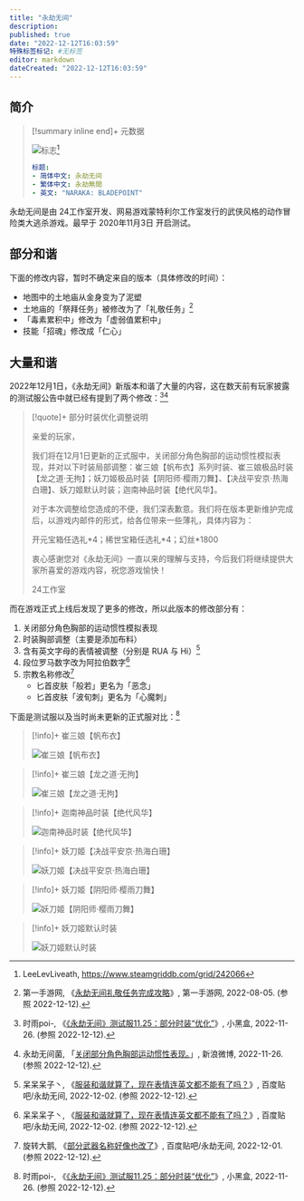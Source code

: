 ```yaml
---
title: "永劫无间"
description:
published: true
date: "2022-12-12T16:03:59"
特殊标签标记: #无标签
editor: markdown
dateCreated: "2022-12-12T16:03:59"
---
```


## 简介

> [!summary inline end]+ 元数据
>
> ![标志](https://s3.tebi.io/ggame/game/永劫无间/79a0e9c520104773e13ccd072bc956aa.jpg)[^logo]
>
> ```yaml
> 标题:
> - 简体中文: 永劫无间
> - 繁体中文: 永劫無間
> - 英文: "NARAKA: BLADEPOINT"
> ```

[^logo]: LeeLevLiveath, <https://www.steamgriddb.com/grid/242066>

永劫无间是由 24工作室开发、网易游戏蒙特利尔工作室发行的武侠风格的动作冒险类大逃杀游戏。最早于 2020年11月3日 开启测试。

## 部分和谐

下面的修改内容，暂时不确定来自的版本（具体修改的时间）：

+   地图中的土地庙从金身变为了泥塑
+   土地庙的「祭拜任务」被修改为了「礼敬任务」[^69778]
+   「毒素累积中」修改为「虚弱值累积中」
+   技能「招魂」修改成「仁心」

[^69778]: 第一手游网, 《[永劫无间礼敬任务完成攻略](https://web.archive.org/web/20220817185523/https://www.diyiyou.com/yjwj/gl/369778.html)》, 第一手游网, 2022-08-05. (参照 2022-12-12).

## 大量和谐

2022年12月1日，《永劫无间》新版本和谐了大量的内容，这在数天前有玩家披露的测试服公告中就已经有提到了两个修改：[^WKfza][^QxOrc]

[^WKfza]: 时雨poi-, 《[《永劫无间》测试服11.25：部分时装“优化”](https://archive.vn/WKfza "https://api.xiaoheihe.cn/v3/bbs/app/api/web/share?link_id=95197471")》, 小黑盒, 2022-11-26. (参照 2022-12-12).

[^QxOrc]: 永劫无间菌, 「[关闭部分角色胸部运动惯性表现。](https://archive.ph/QxOrc "https://weibo.com/6248069428/MgOW3vB4G")」, 新浪微博, 2022-11-26. (参照 2022-12-12).

> [!quote]+ 部分时装优化调整说明
>
> 亲爱的玩家，
>
> 我们将在12月1日更新的正式服中，关闭部分角色胸部的运动惯性模拟表现，并对以下时装局部调整：崔三娘【帆布衣】系列时装、崔三娘极品时装【龙之道·无拘】；妖刀姬极品时装【阴阳师·樱雨刀舞】、【决战平安京·热海白珊】、妖刀姬默认时装；迦南神品时装【绝代风华】。
>
> 对于本次调整给您造成的不便，我们深表歉意。我们将在版本更新维护完成后，以游戏内邮件的形式，给各位带来一些薄礼，具体内容为：
>
> 开元宝箱任选礼\*4；稀世宝箱任选礼\*4；幻丝\*1800
>
> 衷心感谢您对《永劫无间》一直以来的理解与支持，今后我们将继续提供大家所喜爱的游戏内容，祝您游戏愉快！
>
> 24工作室

而在游戏正式上线后发现了更多的修改，所以此版本的修改部分有：

1.  关闭部分角色胸部的运动惯性模拟表现
2.  时装胸部调整（主要是添加布料）
3.  含有英文字母的表情被调整（分别是 RUA 与 Hi）[^19994]
4.  段位罗马数字改为阿拉伯数字[^19994]
5.  宗教名称修改[^09424]
    +   匕首皮肤「般若」更名为「恶念」
    +   匕首皮肤「波旬刺」更名为「心魔刺」

[^19994]: 呆呆呆子丶, 《[服装和谐就算了，现在表情连英文都不能有了吗？](https://web.archive.org/web/20221211153420/https://tieba.baidu.com/p/8170219994)》, 百度贴吧/永劫无间, 2022-12-02. (参照 2022-12-12).

[^09424]: 旋转大鹅, 《[部分武器名称好像也改了](https://web.archive.org/web/20221212093529/https://tieba.baidu.com/p/8168809424)》, 百度贴吧/永劫无间, 2022-12-01. (参照 2022-12-12).

下面是测试服以及当时尚未更新的正式服对比：[^WKfza]

> [!info]+ 崔三娘【帆布衣】
>
> ![崔三娘【帆布衣】][]

> [!info]+ 崔三娘【龙之道·无拘】
>
> ![崔三娘【龙之道·无拘】][]

> [!info]+ 迦南神品时装【绝代风华】
>
> ![迦南神品时装【绝代风华】][]

> [!info]+ 妖刀姬【决战平安京·热海白珊】
>
> ![妖刀姬【决战平安京·热海白珊】][]

> [!info]+ 妖刀姬【阴阳师·樱雨刀舞】
>
> ![妖刀姬【阴阳师·樱雨刀舞】][]

> [!info]+ 妖刀姬默认时装
>
> ![妖刀姬默认时装][]

[崔三娘【帆布衣】]:https://s3.tebi.io/ggame/game/永劫无间/崔三娘【帆布衣】_1.jpg
[崔三娘【龙之道·无拘】]:https://s3.tebi.io/ggame/game/永劫无间/崔三娘【龙之道·无拘】_1.jpg
[迦南神品时装【绝代风华】]:https://s3.tebi.io/ggame/game/永劫无间/妖刀姬【决战平安京·热海白珊】_1.jpg
[妖刀姬【决战平安京·热海白珊】]:https://s3.tebi.io/ggame/game/永劫无间/妖刀姬【阴阳师·樱雨刀舞】_1.jpg
[妖刀姬【阴阳师·樱雨刀舞】]:https://s3.tebi.io/ggame/game/永劫无间/妖刀姬默认时装_1.jpg
[妖刀姬默认时装]:https://s3.tebi.io/ggame/game/永劫无间/迦南神品时装【绝代风华】_1.jpg
